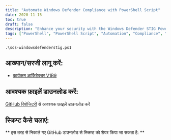 ```yaml
---
title: "Automate Windows Defender Compliance with PowerShell Script"
date: 2020-11-15
toc: true
draft: false
description: "Enhance your security with the Windows Defender STIG PowerShell script, which automates compliance with the Windows Defender Antivirus V1R9 STIG guidelines."
tags: ["PowerShell", "PowerShell Script", "Automation", "Compliance", "Blue-Team", "Windows Defender STIG Script", "Windows Defender", "Windows Defender Hardening", "Windows Defender STIG", "Defender STIG", "Security", "Cybersecurity", "STIG", "Windows Security", "Windows Antivirus", "Windows Scripting", "Windows Automation", "Windows Hardening", "Windows Defender Automation", "Windows Defender Compliance"]
---
```

```
.\sos-windowsdefenderstig.ps1
```

## आख्यान/सरजी लागू करें: - [कार्यक्रम आर्किटेक्चर V1R9](https://dl.dod.cyber.mil/wp-content/uploads/stigs/zip/U_MS_Windows_Defender_Antivirus_V1R9_STIG.zip)  ## आवश्यक फ़ाइलें डाउनलोड करें:  [GitHub रिपोजिटरी](https://github.com/simeononsecurity/Windows-Defender-STIG-Script) से आवश्यक फ़ाइलें डाउनलोड करें  ## स्क्रिप्ट कैसे चलाएं:  ** इस तरह से निकाले गए GitHub डाउनलोड से स्क्रिप्ट को शेयर किया जा सकता है: **